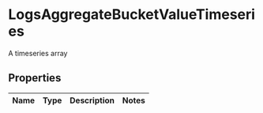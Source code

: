 

# LogsAggregateBucketValueTimeseries

A timeseries array

## Properties

Name | Type | Description | Notes
------------ | ------------- | ------------- | -------------



